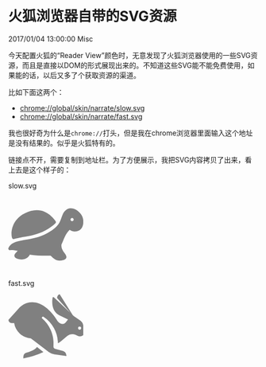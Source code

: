 # 火狐浏览器自带的SVG资源
2017/01/04 13:00:00
Misc


今天配置火狐的“Reader View”颜色时，无意发现了火狐浏览器使用的一些SVG资源，而且是直接以DOM的形式展现出来的。不知道这些SVG能不能免费使用，如果能的话，以后又多了个获取资源的渠道。

比如下面这两个：

- <chrome://global/skin/narrate/slow.svg>
- <chrome://global/skin/narrate/fast.svg>

我也很好奇为什么是`chrome://`打头，但是我在chrome浏览器里面输入这个地址是没有结果的。似乎是火狐特有的。

链接点不开，需要复制到地址栏。为了方便展示，我把SVG内容拷贝了出来，看上去是这个样子的：

slow.svg

<svg xmlns="http://www.w3.org/2000/svg" viewBox="0 0 24 24" style="width:30%; display:block;">
<g fill="gray">
<path d="M1.684,13.486c-0.209,0-0.404-0.132-0.474-0.341c-0.528-1.58-0.23-5.767,4.097-7.921 c1.315-0.656,2.589-0.988,3.787-0.988c3.237,0,5.096,2.341,5.99,3.465c0.158,0.199,0.181,0.533,0,0.713 c-0.793,0.794-1.852,1.542-3.231,2.286c-2.46,1.327-5.045,1.775-7.121,2.134c-1.123,0.194-2.093,0.361-2.89,0.627 C1.789,13.479,1.735,13.486,1.684,13.486L1.684,13.486z"/>
<path d="M23.185,5.465c-0.86-1.121-2.074-1.819-3.168-1.819c-0.641,0-1.556,0.23-2.273,1.328 c-0.374,0.571-0.577,1.161-0.773,1.73c-0.512,1.482-1.041,3.016-4.662,4.969c-2.316,1.249-4.707,1.664-6.815,2.03 c-2.524,0.438-4.704,0.814-5.455,2.622c-0.069,0.165-0.045,0.354,0.062,0.495c0.107,0.143,0.281,0.217,0.46,0.193 c0.667-0.081,1.533,0.041,2.434,0.217c-0.122,0.146-0.261,0.286-0.391,0.418c-0.38,0.385-0.774,0.783-0.657,1.292 c0.108,0.474,0.604,0.699,0.966,0.828c0.399,0.142,0.843,0.217,1.283,0.217c1.241,0,2.216-0.579,2.649-1.539 c1.704,0.287,3.487,0.313,5.043,0.313l1.639-0.006c0.066,0.056,0.178,0.166,0.264,0.25c0.504,0.506,1.348,1.351,2.721,1.351 c0.129,0,0.264-0.008,0.416-0.026c0.687-0.102,1.351-0.267,1.574-0.787c0.227-0.528-0.123-1.023-0.526-1.597 c-0.481-0.685-1.08-1.532-0.998-2.652c0.196-0.397,0.368-0.824,0.546-1.267c0.479-1.19,0.975-2.421,2.12-3.513 c0.431,0.343,1.022,0.549,1.63,0.549l0,0c0.439,0,0.876-0.102,1.295-0.3c0.624-0.293,1.104-0.967,1.316-1.847 C24.175,7.707,23.914,6.418,23.185,5.465L23.185,5.465z M20.397,7.757c-0.276,0-0.5-0.224-0.5-0.5s0.224-0.5,0.5-0.5 c0.275,0,0.5,0.224,0.5,0.5S20.674,7.757,20.397,7.757z"/>
</g>
</svg>

fast.svg

<svg id="Icons" xmlns="http://www.w3.org/2000/svg" viewBox="0 0 24 20.4" style="width:30%; display:block;">
<path fill="gray" d="M14.42 16.68a.77.77 0 0 0 .54.7l2.51.68a1.58 1.58 0 0 1 1.06 1.22l.05.39-3.89-.53a4.34 4.34 0 0 1-1.74-.72L7.2 14.03a5.79 5.79 0 0 1-5.34-4.88h-.82a1 1 0 0 1-1-1l2.9-3.24a6.16 6.16 0 0 1 4.7-2.39 5.88 5.88 0 0 1 .77.05 5 5 0 0 1 .87.15c3.75 1 6.5 5.84 6.5 5.84a2.27 2.27 0 0 0 1.14.85h.17a1.27 1.27 0 0 0 1.22-.4l.78-1-2.47-1.2c-3.38-1.46-2.46-5.71-2.46-5.71 0-.26.23-.32.42-.14l5.32 5-4.31-4.81a1.39 1.39 0 0 1 .81-1.22l4.17 6.65.33.31 2.19 1.54a2.44 2.44 0 0 1 .92 1.75v2.77l-.16.13a1.66 1.66 0 0 1-1.63.19l-.75-.36a2.57 2.57 0 0 0-2.55.32l-2.18 1.82a4.28 4.28 0 0 1-.89.55 10.18 10.18 0 0 0-4.62-8.46c-.27-.16-.66.31-.47.48a10.52 10.52 0 0 1 3.68 8.5v.48zm8.38-5.42a.49.49 0 1 0-.49-.49.49.49 0 0 0 .49.49zm-18 9.14v-.52a1.39 1.39 0 0 1 .93-1.25s2.7-.66 3.43-1.84l2.06 1.63a25.62 25.62 0 0 1-6.43 2z"/>
</svg>
